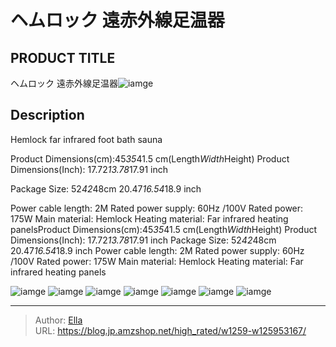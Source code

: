 # ヘムロック 遠赤外線足温器


## PRODUCT TITLE 

ヘムロック 遠赤外線足温器![iamge](https://b2bfiles1.gigab2b.cn/image/wkseller/14192/20220915_616e1022aedf03175737ec343e30d17e.jpg)

## Description

Hemlock far infrared foot bath sauna

Product Dimensions(cm):45*35*41.5 cm(Length*Width*Height)
Product Dimensions(Inch): 17.72*13.78*17.91 inch

Package Size: 52*42*48cm    20.47*16.54*18.9 inch

Power cable length: 2M
Rated power supply: 60Hz /100V
Rated power: 175W
Main material: Hemlock
Heating material: Far infrared heating panelsProduct Dimensions(cm):45*35*41.5 cm(Length*Width*Height) Product Dimensions(Inch): 17.72*13.78*17.91 inch
Package Size: 52*42*48cm    20.47*16.54*18.9 inch
Power cable length: 2M Rated power supply: 60Hz /100V Rated power: 175W Main material: Hemlock Heating material: Far infrared heating panels







![iamge](https://b2bfiles1.gigab2b.cn/image/wkseller/14192/20220915_a49506f1fd0d6ff5aa5c2df06977bb57.jpg)
![iamge](https://b2bfiles1.gigab2b.cn/image/wkseller/14192/20220915_28f6e5af9a3f40ed1e907d4dfe2e06ad.jpg)
![iamge](https://b2bfiles1.gigab2b.cn/image/wkseller/14192/20220710_2f27d5cfb6f354a145e1931a9d8ce41a.jpg)
![iamge](https://b2bfiles1.gigab2b.cn/image/wkseller/14192/20220710_2319d6f07384d17977723a3eb580e829.jpg)
![iamge](nan)
![iamge](nan)
![iamge](nan)


---

> Author: [Ella](https://blog.jp.amzshop.net/)  
> URL: https://blog.jp.amzshop.net/high_rated/w1259-w125953167/  

